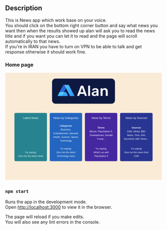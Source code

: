 ## Description

This is News app which work base on your voice. \
You should click on the bottom right corner button and say what news you want then when the results showed up alan will ask you to read the news title and if you want you can let it to read and the page will scroll automatically to that news. \
If you're in IRAN you have to turn on VPN to be able to talk and get response otherwise it should work fine.

### Home page

![Home page](/public/HomePage.png)

### `npm start`

Runs the app in the development mode.\
Open [http://localhost:3000](http://localhost:3000) to view it in the browser.

The page will reload if you make edits.\
You will also see any lint errors in the console.
